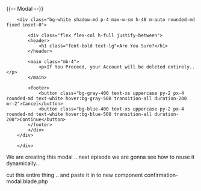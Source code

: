 {{-- Modal --}}
<div>
<div class="fixed inset-0 bg-gray-900 opacity-90">

        <div class="bg-white shadow-md p-4 max-w-sm h-48 m-auto rounded-md fixed inset-0">

            <div class="flex flex-col h-full justify-between">
            <header>
                <h1 class="font-bold text-lg">Are You Sure?</h1>
            </header>

            <main class="mb-4">
                <p>If You Proceed, your Account will be deleted entirely..</p>
            </main>

            <footer>
                <button class="bg-gray-400 text-xs uppercase py-2 px-4 rounded-md text-white hover:bg-gray-500 transition-all duration-200 mr-2">Cancel</button>
                <button class="bg-blue-400 text-xs uppercase py-2 px-4 rounded-md text-white hover:bg-blue-500 transition-all duration-200">Continue</button>
            </footer>
            </div>
        </div>

        </div>

We are creating this modal .. next episode we are gonna see how to reuse it dynamically.. 

cut this entire thing .. and paste it in to new component confirmation-modal.blade.php 

<x-confirmation-blade>
